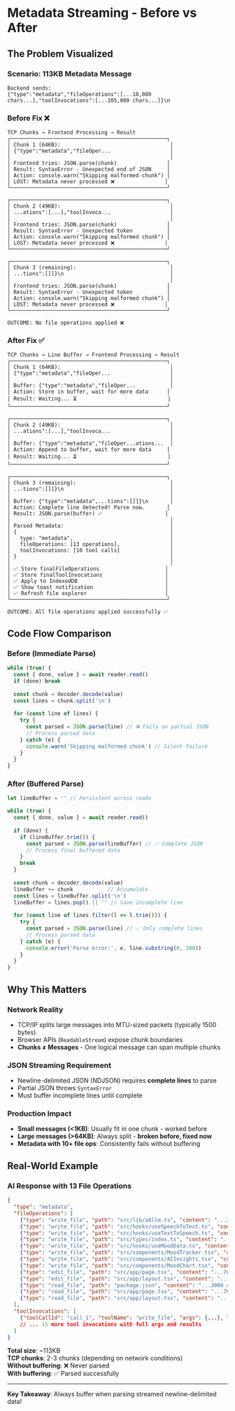 # Metadata Streaming - Before vs After

## The Problem Visualized

### Scenario: 113KB Metadata Message

```
Backend sends:
{"type":"metadata","fileOperations":[...10,000 chars...],"toolInvocations":[...105,000 chars...]}\n
```

### Before Fix ❌

```
TCP Chunks → Frontend Processing → Result
┌──────────────────────────────────────────────────┐
│ Chunk 1 (64KB):                                   │
│ {"type":"metadata","fileOper...                   │
│                                                   │
│ Frontend tries: JSON.parse(chunk)                │
│ Result: SyntaxError - Unexpected end of JSON     │
│ Action: console.warn("Skipping malformed chunk") │
│ LOST: Metadata never processed ❌                │
└──────────────────────────────────────────────────┘

┌──────────────────────────────────────────────────┐
│ Chunk 2 (49KB):                                   │
│ ...ations":[...],"toolInvoca...                   │
│                                                   │
│ Frontend tries: JSON.parse(chunk)                │
│ Result: SyntaxError - Unexpected token           │
│ Action: console.warn("Skipping malformed chunk") │
│ LOST: Metadata never processed ❌                │
└──────────────────────────────────────────────────┘

┌──────────────────────────────────────────────────┐
│ Chunk 3 (remaining):                              │
│ ...tions":[]]}\n                                  │
│                                                   │
│ Frontend tries: JSON.parse(chunk)                │
│ Result: SyntaxError - Unexpected token           │
│ Action: console.warn("Skipping malformed chunk") │
│ LOST: Metadata never processed ❌                │
└──────────────────────────────────────────────────┘

OUTCOME: No file operations applied ❌
```

### After Fix ✅

```
TCP Chunks → Line Buffer → Frontend Processing → Result
┌──────────────────────────────────────────────────┐
│ Chunk 1 (64KB):                                   │
│ {"type":"metadata","fileOper...                   │
│                                                   │
│ Buffer: {"type":"metadata","fileOper...           │
│ Action: Store in buffer, wait for more data      │
│ Result: Waiting... ⏳                             │
└──────────────────────────────────────────────────┘

┌──────────────────────────────────────────────────┐
│ Chunk 2 (49KB):                                   │
│ ...ations":[...],"toolInvoca...                   │
│                                                   │
│ Buffer: {"type":"metadata","fileOper...ations...  │
│ Action: Append to buffer, wait for more data     │
│ Result: Waiting... ⏳                             │
└──────────────────────────────────────────────────┘

┌──────────────────────────────────────────────────┐
│ Chunk 3 (remaining):                              │
│ ...tions":[]]}\n                                  │
│                                                   │
│ Buffer: {"type":"metadata",...tions":[]]}\n       │
│ Action: Complete line detected! Parse now.       │
│ Result: JSON.parse(buffer) ✅                    │
│                                                   │
│ Parsed Metadata:                                  │
│ {                                                 │
│   type: "metadata",                               │
│   fileOperations: [13 operations],                │
│   toolInvocations: [16 tool calls]                │
│ }                                                 │
│                                                   │
│ ✅ Store finalFileOperations                     │
│ ✅ Store finalToolInvocations                    │
│ ✅ Apply to IndexedDB                            │
│ ✅ Show toast notification                       │
│ ✅ Refresh file explorer                         │
└──────────────────────────────────────────────────┘

OUTCOME: All file operations applied successfully ✅
```

## Code Flow Comparison

### Before (Immediate Parse)
```typescript
while (true) {
  const { done, value } = await reader.read()
  if (done) break
  
  const chunk = decoder.decode(value)
  const lines = chunk.split('\n')
  
  for (const line of lines) {
    try {
      const parsed = JSON.parse(line) // ❌ Fails on partial JSON
      // Process parsed data
    } catch (e) {
      console.warn('Skipping malformed chunk') // Silent failure
    }
  }
}
```

### After (Buffered Parse)
```typescript
let lineBuffer = '' // Persistent across reads

while (true) {
  const { done, value } = await reader.read()
  
  if (done) {
    if (lineBuffer.trim()) {
      const parsed = JSON.parse(lineBuffer) // ✅ Complete JSON
      // Process final buffered data
    }
    break
  }
  
  const chunk = decoder.decode(value)
  lineBuffer += chunk           // Accumulate
  const lines = lineBuffer.split('\n')
  lineBuffer = lines.pop() || '' // Save incomplete line
  
  for (const line of lines.filter(l => l.trim())) {
    try {
      const parsed = JSON.parse(line) // ✅ Only complete lines
      // Process parsed data
    } catch (e) {
      console.error('Parse error:', e, line.substring(0, 200))
    }
  }
}
```

## Why This Matters

### Network Reality
- TCP/IP splits large messages into MTU-sized packets (typically 1500 bytes)
- Browser APIs (`ReadableStream`) expose chunk boundaries
- **Chunks ≠ Messages** - One logical message can span multiple chunks

### JSON Streaming Requirement
- Newline-delimited JSON (NDJSON) requires **complete lines** to parse
- Partial JSON throws `SyntaxError`
- Must buffer incomplete lines until complete

### Production Impact
- **Small messages (<1KB)**: Usually fit in one chunk - worked before
- **Large messages (>64KB)**: Always split - **broken before, fixed now**
- **Metadata with 10+ file ops**: Consistently fails without buffering

## Real-World Example

### AI Response with 13 File Operations
```json
{
  "type": "metadata",
  "fileOperations": [
    {"type": "write_file", "path": "src/lib/a0llm.ts", "content": "...2000 chars..."},
    {"type": "write_file", "path": "src/hooks/useSpeechToText.ts", "content": "...3000 chars..."},
    {"type": "write_file", "path": "src/hooks/useTextToSpeech.ts", "content": "...1500 chars..."},
    {"type": "write_file", "path": "src/types/index.ts", "content": "...800 chars..."},
    {"type": "write_file", "path": "src/hooks/useMoodData.ts", "content": "...4000 chars..."},
    {"type": "write_file", "path": "src/components/MoodTracker.tsx", "content": "...5000 chars..."},
    {"type": "write_file", "path": "src/components/AIInsights.tsx", "content": "...4500 chars..."},
    {"type": "write_file", "path": "src/components/MoodChart.tsx", "content": "...6000 chars..."},
    {"type": "edit_file", "path": "src/app/page.tsx", "content": "...7000 chars..."},
    {"type": "edit_file", "path": "src/app/layout.tsx", "content": "...1200 chars..."},
    {"type": "read_file", "path": "package.json", "content": "...3000 chars..."},
    {"type": "read_file", "path": "src/app/page.tsx", "content": "...7000 chars..."},
    {"type": "read_file", "path": "src/app/layout.tsx", "content": "...1000 chars..."}
  ],
  "toolInvocations": [
    {"toolCallId": "call_1", "toolName": "write_file", "args": {...}, "result": {...}},
    // ... 15 more tool invocations with full args and results
  ]
}
```

**Total size**: ~113KB  
**TCP chunks**: 2-3 chunks (depending on network conditions)  
**Without buffering**: ❌ Never parsed  
**With buffering**: ✅ Parsed successfully

---

**Key Takeaway**: Always buffer when parsing streamed newline-delimited data!
